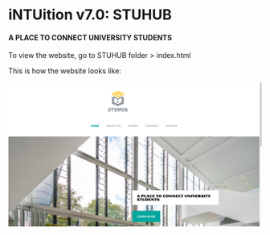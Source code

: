 # iNTUition v7.0: STUHUB
#### A PLACE TO CONNECT UNIVERSITY STUDENTS

To view the website, go to STUHUB folder > index.html

This is how the website looks like:

![websitepic](website.png)
